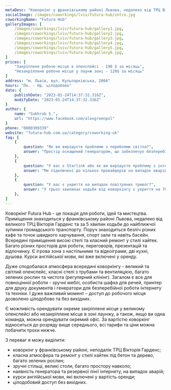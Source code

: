 ```yaml
---
metaDesc: "Коворкінг у франківському районі Львова, недалеко від ТРЦ Вікторія Гарденс. Безліч різних локацій для роботи, переговорів та відпочинку."
socialImage: /images/coworkings/lviv/futura-hub/intro.jpg
coworkingName: "Futura Hub"
galleryImages: [
	/images/coworkings/lviv/futura-hub/gallery1.jpg,
	/images/coworkings/lviv/futura-hub/gallery2.jpg,
	/images/coworkings/lviv/futura-hub/gallery3.jpg,
	/images/coworkings/lviv/futura-hub/gallery4.jpg,
	/images/coworkings/lviv/futura-hub/gallery5.jpg,
	/images/coworkings/lviv/futura-hub/gallery6.jpg,
]
prices: [
	"Закріплене робоче місце в опенспейсі - 190 $ за місяць",
	"Незакріплене робоче місце у лаунж зоні - 120$ за місяць"
]
address: "м. Львів, вул. Кульпарківська, 200А"
hours: "Пн. - Нд. цілодобово"
date: {
	publishDate: "2023-01-24T14:37:32.316Z",
	modifyDate: "2023-01-24T14:37:32.316Z"
}
author: {
	name: "Sukhrob S.",
	url: "https://www.facebook.com/alexgreenpol"
}
phone: "0800309339"
website: "futura-hub.com.ua/category/coworking-uk"
faq: [
	{
		question: "Як ви вирішуєте проблеми з перебоями світла?",
		answer: "Простір оснащений генератором, що забезпечує безперебійне електропостачання для роботи резидентів."
	},
	{
		question: "У вас є Starlink або як ви вирішуєте проблему з інтернетом?",
		answer: "Ми підключені до кількох провайдерів на випадок аварійних ситуацій. Наразі проблем з інтернетом немає."
	},
	{
		question: "У вас є укриття на випадок повітряних тривог?",
		answer: "У трьох хвилинах ходьби від коворкінгу є укриття на 70 осіб, в якому є інтернет та електрика."
	},
]
---
```


Коворкінг Futura Hub - це локація для роботи, ідей та мистецтва. Приміщення знаходиться у франківському районі Львова, недалеко від великого ТРЦ Вікторія Гарденс та за 5 хвилин ходьби до найближчої зупинки громадського транспорту. Поруч знаходиться безліч різних кафе та точок швидкого харчування, спорт зали та навіть басейн. Всередині приміщення високі стелі та класний ремонт у стилі хайтек. Багато різних просторів для роботи, переговорів, презентацій та відпочинку. Є ігрова зона з настільними та відеоіграми, дві кухні, душова. Курси англійської мови, які вже включені у оренду.

Дуже сподобалася атмосфера всередині коворкінгу - великий та світлий опенспейс, класні стелі з трубами та вентиляцією, багато зелених рослин та чистота (регулярний клінінг). Загалом є все для повноцінної роботи - зручні меблі, особиста шафка для речей, принтер для друку документів і генератори для безперебійної роботи інтернету та техніки. І дуже важливий момент – доступ до робочого місця дозволено цілодобово та без вихідних.

Є можливість орендувати окреме закріплене місце у великому опенспейсі або незакріплене місце в зоні лаунжу, а також, якщо ви одна команда, можна орендувати окремий офіс. За вартістю коворкінг відноситься до розряду вище середнього, всі тарифи та ціни можна побачити трохи нижче.

З переваг я можу виділити:

-   коворкінг у франківському районі, неподалік ТРЦ Вікторія Гарденс;
-   класна атмосфера та ремонт у стилі хайтек під бетон та дерево, багато зелених рослин;
-   зручні стільці, великі столи, багато простору навколо;
-   наявність генератора та резервної лінії інтернету, на випадок аварій;
-   курси англійської мови, які включені у вартість оренди;
-   цілодобовий доступ без вихідних.
